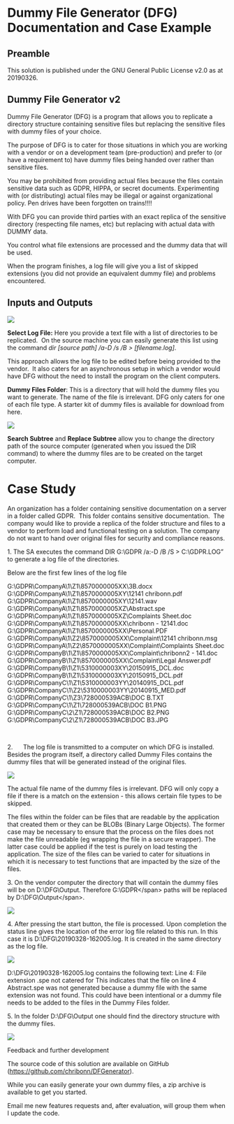<div class="WordSection1">

# Dummy File Generator (DFG) Documentation and Case Example

## Preamble

This solution is published under the GNU General Public License v2.0 as at 20190326\.

## Dummy File Generator v2

Dummy File Generator (DFG) is a program that allows you to replicate a directory structure containing sensitive files but replacing the sensitive files with dummy files of your choice.

The purpose of DFG is to cater for those situations in which you are working with a vendor or on a development team (pre-production) and prefer to (or have a requirement to) have dummy files being handed over rather than sensitive files.

You may be prohibited from providing actual files because the files contain sensitive data such as GDPR, HIPPA, or secret documents. Experimenting with (or distributing) actual files may be illegal or against organizational policy. Pen drives have been forgotten on trains!!!!

With DFG you can provide third parties with an exact replica of the sensitive directory (respecting file names, etc) but replacing with actual data with DUMMY data.

You control what file extensions are processed and the dummy data that will be used.

When the program finishes, a log file will give you a list of skipped extensions (you did not provide an equivalent dummy file) and problems encountered.

## Inputs and Outputs

![](DFG_files/image001.jpg)

**Select Log File:** Here you provide a text file with a list of directories to be replicated.  On the source machine you can easily generate this list using the command _dir [source path] /a-D /s /B > [filename.log]_. 

This approach allows the log file to be edited before being provided to the vendor.  It also caters for an asynchronous setup in which a vendor would have DFG without the need to install the program on the client computers.

**Dummy Files Folder**: This is a directory that will hold the dummy files you want to generate. The name of the file is irrelevant. DFG only caters for one of each file type. A starter kit of dummy files is available for download from here.

![](DFG_files/image002.png)

**Search Subtree** and **Replace Subtree** allow you to change the directory path of the source computer (generated when you issued the DIR command) to where the dummy files are to be created on the target computer.

# Case Study

An organization has a folder containing sensitive documentation on a server in a folder called GDPR.  This folder contains sensitive documentation.  The company would like to provide a replica of the folder structure and files to a vendor to perform load and functional testing on a solution. The company do not want to hand over original files for security and compliance reasons.

1.<span style="font:7.0pt &quot;Times New Roman&quot;"></span> <span>The SA executes the command</span> <span class="Code">DIR G:\GDPR /a:-D /B /S > C:\GDPR.LOG</span>” to generate a log file of the directories.

<span>Below are the first few lines of the log file</span>

<span class="Code">G:\GDPR\CompanyA\1\Z1\8570000005XX\3B.docx  
G:\GDPR\CompanyA\1\Z1\8570000005XY\12141 chribonn.pdf  
G:\GDPR\CompanyA\1\Z1\8570000005XY\12141.wav  
G:\GDPR\CompanyA\1\Z1\8570000005XZ\Abstract.spe  
G:\GDPR\CompanyA\1\Z1\8570000005XZ\Complaints Sheet.doc  
G:\GDPR\CompanyA\1\Z1\8570000005XX\chribonn - 12141.doc  
G:\GDPR\CompanyA\1\Z1\8570000005XX\Personal.PDF  
G:\GDPR\CompanyA\1\Z2\8570000005XX\Complaint\12141 chribonn.msg  
G:\GDPR\CompanyA\1\Z2\8570000005XX\Complaint\Complaints Sheet.doc G:\GDPR\CompanyB\1\Z1\8570000005XX\Complaint\chribonn2 - 141.doc  
G:\GDPR\CompanyB\1\Z1\8570000005XX\Complaint\Legal Answer.pdf  
G:\GDPR\CompanyB\1\Z1\5310000003XY\20150915_DCL.doc  
G:\GDPR\CompanyB\1\Z1\5310000003XY\20150915_DCL.pdf  
G:\GDPR\CompanyC\1\Z1\5310000003YY\20140915_DCL.pdf  
G:\GDPR\CompanyC\1\Z2\5310000003YY\20140915_MED.pdf  
G:\GDPR\CompanyC\1\Z3\728000539ACB\DOC B.TXT  
G:\GDPR\CompanyC\1\Z1\728000539ACB\DOC B1.PNG  
G:\GDPR\CompanyC\2\Z1\728000539ACB\DOC B2.PNG  
G:\GDPR\CompanyC\2\Z1\728000539ACB\DOC B3.JPG</span>

<span> </span>

<span>2.<span style="&quot;Times New Roman&quot;">      The log file is transmitted to a computer on which DFG is installed. Besides the program itself, a directory called Dummy Files</span></span> contains the dummy files that will be generated instead of the original files.

![](DFG_files/image003.PNG)

The actual file name of the dummy files is irrelevant. DFG will only copy a file if there is a match on the extension - this allows certain file types to be skipped.

The files within the folder can be files that are readable by the application that created them or they can be BLOBs (Binary Large Objects). The former case may be necessary to ensure that the process on the files does not make the file unreadable (eg wrapping the file in a secure wrapper). The latter case could be applied if the test is purely on load testing the application. The size of the files can be varied to cater for situations in which it is necessary to test functions that are impacted by the size of the files.

3\. On the vendor computer the directory that will contain the dummy files will be on D:\DFG\Output. Therefore <span class="Code">G:\GDPR\</span> paths will be replaced by <span class="Code">D:\DFG\Output\</span>.

![](DFG_files/image004.PNG)

4\. After pressing the start button, the file is processed. Upon completion the status line gives the location of the error log file related to this run. In this case it is <span class="Code">D:\DFG\20190328-162005.log</span>. It is created in the same directory as the log file.

![](DFG_files/image005.PNG)

<span class="Code">D:\DFG\20190328-162005.log</span> contains the following text: <span class="Code">Line 4: File extension .spe not catered for</span> This indicates that the file on line 4 <span class="Code">Abstract.spe</span> was not generated because a dummy file with the same extension was not found. This could have been intentional or a dummy file needs to be added to the files in the Dummy Files folder.

5\. In the folder D:\DFG\Output one should find the directory structure with the dummy files.

![](DFG_files/image006.PNG)

Feedback and further development

The source code of this solution are available on GitHub (<a href="https://github.com/chribonn/DFGenerator">https://github.com/chribonn/DFGenerator</a>).

While you can easily generate your own dummy files, a zip archive is available to get you started.

Email me new features requests and, after evaluation, will group them when I update the code.

</div>
